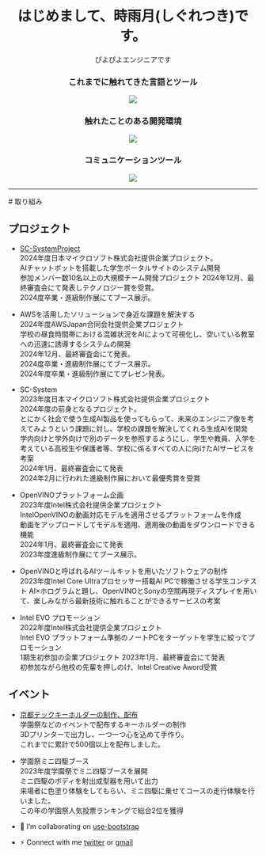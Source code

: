 <h1 align="center">はじめまして、時雨月(しぐれつき)です。</h1>

<P align="center">ぴよぴよエンジニアです</P>

<h3 align="center">これまでに触れてきた言語とツール</h3>
<p align="center">
  <a href="https://skillicons.dev">
    <img src="https://skillicons.dev/icons?i=python,html,css,js,nuxtjs,vue,ts,react,c,c#,dart,java,opencv,bootstrap,django," />
  </a>
</p>
<h3 align="center">触れたことのある開発環境</h3>
<p align="center">
  <a href="https://skillicons.dev">
    <img src="https://skillicons.dev/icons?i=windows,linux,arduino,raspberrypi,vscode,git,aws,azure,dotnet,electron,flutter,eclipse,docker" />
  </a>
</p>
<h3 align="center">コミュニケーションツール</h3>
<p align="center">
  <a href="https://skillicons.dev">
    <img src="https://skillicons.dev/icons?i=notion,discord" />
  </a>
</p>
<hr>
# 取り組み

## プロジェクト
- [SC-SystemProject](https://github.com/KTC-Security-Circle/SC-system)  
  2024年度日本マイクロソフト株式会社提供企業プロジェクト。  
  AIチャットボットを搭載した学生ポータルサイトのシステム開発  
  参加メンバー数10名以上の大規模チーム開発プロジェクト
  2024年12月、最終審査会にて発表しテクノロジー賞を受賞。  
  2024度卒業・進級制作展にてブース展示。  

- AWSを活用したソリューションで身近な課題を解決する  
  2024年度AWSJapan合同会社提供企業プロジェクト  
  学校の昼食時間帯における混雑状況をAIによって可視化し、空いている教室への迅速に誘導するシステムの開発  
  2024年12月、最終審査会にて発表。  
  2024度卒業・進級制作展にてブース展示。  
  2024年度卒業・進級制作展にてプレゼン発表。
  
- SC-System  
  2023年度日本マイクロソフト株式会社提供企業プロジェクト  
  2024年度の前身となるプロジェクト。  
  とにかく社会で使う生成AI製品を使ってもらって、​未来のエンジニア像を考えてみようという課題に対し、学校の課題を解決してくれる生成AIを開発  
  学内向けと学外向けで別のデータを参照するようにし、学生や教員、入学を考えている高校生や保護者等、学校に係るすべての人に向けたAIサービスを考案  
  2024年1月、最終審査会にて発表  
  2024年2月に行われた進級制作展において最優秀賞を受賞  
  
- OpenVINOプラットフォーム企画  
  2023年度Intel株式会社提供企業プロジェクト  
  IntelOpenVINOの動画対応モデルを適用させるプラットフォームを作成  
  動画をアップロードしてモデルを適用、適用後の動画をダウンロードできる機能  
  2024年1月、最終審査会にて発表  
  2023年度進級制作展にてブース展示。  
   
- OpenVINOと呼ばれるAIツールキットを用いたソフトウェアの制作  
  2023年度Intel Core Ultraプロセッサー搭載AI PCで稼働させる学生コンテスト
  AI×ホログラムと題し、OpenVINOとSonyの空間再現ディスプレイを用いて、楽しみながら最新技術に触れることができるサービスの考案

- Intel EVO プロモーション  
  2022年度Intel株式会社提供企業プロジェクト  
  Intel EVO プラットフォーム準拠のノートPCをターゲットを学生に絞ってプロモーション  
  1期生初参加の企業プロジェクト
  2023年1月、最終審査会にて発表  
  初参加ながら他校の先輩を押しのけ、Intel Creative Aword受賞

## イベント
- [京都テックキーホルダーの制作、配布](https://github.com/Siguretuki/kyoto-tech_keyholder)  
  学園祭などのイベントで配布するキーホルダーの制作  
  3Dプリンターで出力し、一つ一つ心を込めて手作り。  
  これまでに累計で500個以上を配布しました。  

- 学園祭ミニ四駆ブース  
  2023年度学園祭でミニ四駆ブースを展開  
  ミニ四駆のボディを射出成型器を用いて出力  
  来場者に色塗り体験をしてもらい、ミニ四駆に乗せてコースの走行体験を行いました。  
  この年の学園祭人気投票ランキングで総合2位を獲得


- 👯 I’m collaborating on [use-bootstrap](https://github.com/simplise/use-bootstrap)
- ⚡ Connect with me [twitter](https://twitter.com/selenekunn) or <a href="mailto:siguretukikohane@gmail.com">gmail</a>

